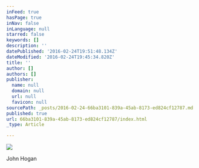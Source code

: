 ```yaml
---
inFeed: true
hasPage: true
inNav: false
inLanguage: null
starred: false
keywords: []
description: ''
datePublished: '2016-02-24T19:51:48.134Z'
dateModified: '2016-02-24T19:45:34.820Z'
title: ''
author: []
authors: []
publisher:
  name: null
  domain: null
  url: null
  favicon: null
sourcePath: _posts/2016-02-24-66ba3101-839a-45ab-8173-ed824cf12787.md
published: true
url: 66ba3101-839a-45ab-8173-ed824cf12787/index.html
_type: Article

---
```

![](https://the-grid-user-content.s3-us-west-2.amazonaws.com/d1b48eb1-b23c-447e-b18a-8d79da064c9b.JPG)

John Hogan